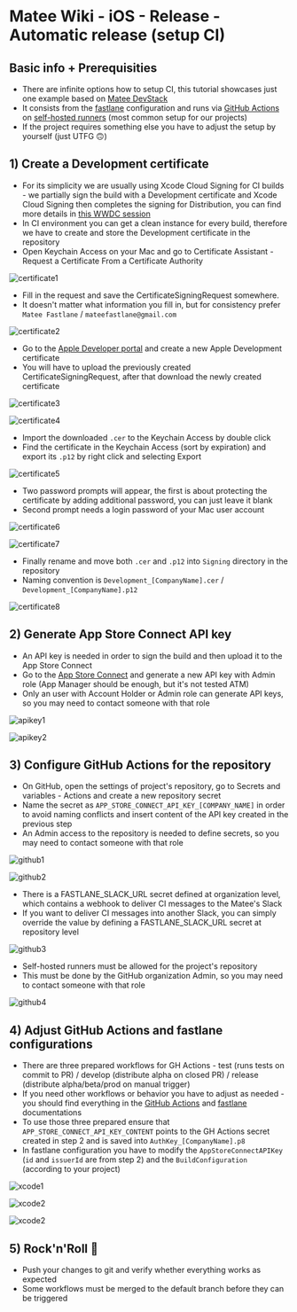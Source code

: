 # Matee Wiki - iOS - Release - Automatic release (setup CI)

## Basic info + Prerequisities
- There are infinite options how to setup CI, this tutorial showcases just one example based on [Matee DevStack](https://github.com/MateeDevs/devstack-native-app)
- It consists from the [fastlane](https://docs.fastlane.tools) configuration and runs via [GitHub Actions](https://docs.github.com/en/actions) on [self-hosted runners](https://docs.github.com/en/actions/hosting-your-own-runners/managing-self-hosted-runners/about-self-hosted-runners) (most common setup for our projects)
- If the project requires something else you have to adjust the setup by yourself (just UTFG :upside_down_face:)

## 1) Create a Development certificate
- For its simplicity we are usually using Xcode Cloud Signing for CI builds - we partially sign the build with a Development certificate and Xcode Cloud Signing then completes the signing for Distribution, you can find more details in [this WWDC session](https://developer.apple.com/videos/play/wwdc2021/10204/)
- In CI environment you can get a clean instance for every build, therefore we have to create and store the Development certificate in the repository
- Open Keychain Access on your Mac and go to Certificate Assistant - Request a Certificate From a Certificate Authority

![certificate1](img/ci/certificate1.png)

- Fill in the request and save the CertificateSigningRequest somewhere.
- It doesn't matter what information you fill in, but for consistency prefer `Matee Fastlane` / `mateefastlane@gmail.com`

![certificate2](img/ci/certificate2.png)

- Go to the [Apple Developer portal](https://developer.apple.com/account/resources/certificates/list) and create a new Apple Development certificate
- You will have to upload the previously created CertificateSigningRequest, after that download the newly created certificate

![certificate3](img/ci/certificate3.png)

![certificate4](img/ci/certificate4.png)

- Import the downloaded `.cer` to the Keychain Access by double click
- Find the certificate in the Keychain Access (sort by expiration) and export its `.p12` by right click and selecting Export

![certificate5](img/ci/certificate5.png)

- Two password prompts will appear, the first is about protecting the certificate by adding additional password, you can just leave it blank
- Second prompt needs a login password of your Mac user account

![certificate6](img/ci/certificate6.png)

![certificate7](img/ci/certificate7.png)

- Finally rename and move both `.cer` and `.p12` into `Signing` directory in the repository
- Naming convention is `Development_[CompanyName].cer` / `Development_[CompanyName].p12`

![certificate8](img/ci/certificate8.png)

## 2) Generate App Store Connect API key

- An API key is needed in order to sign the build and then upload it to the App Store Connect
- Go to the [App Store Connect](https://appstoreconnect.apple.com/access/api) and generate a new API key with Admin role (App Manager should be enough, but it's not tested ATM)
- Only an user with Account Holder or Admin role can generate API keys, so you may need to contact someone with that role

![apikey1](img/ci/apikey1.png)

![apikey2](img/ci/apikey2.png)

## 3) Configure GitHub Actions for the repository

- On GitHub, open the settings of project's repository, go to Secrets and variables - Actions and create a new repository secret
- Name the secret as `APP_STORE_CONNECT_API_KEY_[COMPANY_NAME]` in order to avoid naming conflicts and insert content of the API key created in the previous step
- An Admin access to the repository is needed to define secrets, so you may need to contact someone with that role

![github1](img/ci/github1.png)

![github2](img/ci/github2.png)

- There is a FASTLANE_SLACK_URL secret defined at organization level, which contains a webhook to deliver CI messages to the Matee's Slack
- If you want to deliver CI messages into another Slack, you can simply override the value by defining a FASTLANE_SLACK_URL secret at repository level

![github3](img/ci/github3.png)

- Self-hosted runners must be allowed for the project's repository
- This must be done by the GitHub organization Admin, so you may need to contact someone with that role

![github4](img/ci/github4.png)

## 4) Adjust GitHub Actions and fastlane configurations

- There are three prepared workflows for GH Actions - test (runs tests on commit to PR) / develop (distribute alpha on closed PR) / release (distribute alpha/beta/prod on manual trigger)
- If you need other workflows or behavior you have to adjust as needed - you should find everything in the [GitHub Actions](https://docs.github.com/en/actions) and [fastlane](https://docs.fastlane.tools) documentations
- To use those three prepared ensure that `APP_STORE_CONNECT_API_KEY_CONTENT` points to the GH Actions secret created in step 2 and is saved into `AuthKey_[CompanyName].p8`
- In fastlane configuration you have to modify the `AppStoreConnectAPIKey` (`id` and `issuerId` are from step 2) and the `BuildConfiguration` (according to your project)

![xcode1](img/ci/xcode1.png)

![xcode2](img/ci/xcode2.png)

![xcode2](img/ci/xcode3.png)

## 5) Rock'n'Roll :metal:

- Push your changes to git and verify whether everything works as expected
- Some workflows must be merged to the default branch before they can be triggered
